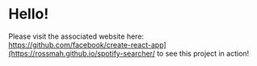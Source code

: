# Hello!

Please visit the associated website here: https://github.com/facebook/create-react-app](https://rossmah.github.io/spotify-searcher/ to see this project in action!

